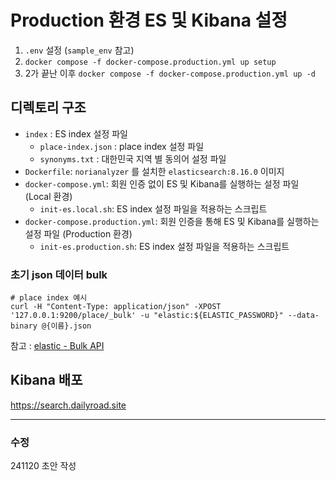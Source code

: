 # Production 환경  ES 및 Kibana 설정

1. `.env` 설정 (`sample_env` 참고)
2. `docker compose -f docker-compose.production.yml up setup`
3. 2가 끝난 이후 `docker compose -f docker-compose.production.yml up -d`

## 디렉토리 구조

- `index` : ES index 설정 파일
    - `place-index.json` : place index 설정 파일
    - `synonyms.txt` : 대한민국 지역 별 동의어 설정 파일
- `Dockerfile`: `norianalyzer` 를 설치한 `elasticsearch:8.16.0` 이미지
- `docker-compose.yml`: 회원 인증 없이 ES 및 Kibana를 실행하는 설정 파일 (Local 환경)
    - `init-es.local.sh`: ES index 설정 파일을 적용하는 스크립트
- `docker-compose.production.yml`: 회원 인증을 통해 ES 및 Kibana를 실행하는 설정 파일 (Production 환경)
    - `init-es.production.sh`: ES index 설정 파일을 적용하는 스크립트

### 초기 json 데이터 bulk

```shell
# place index 예시
curl -H "Content-Type: application/json" -XPOST '127.0.0.1:9200/place/_bulk' -u "elastic:${ELASTIC_PASSWORD}" --data-binary @{이름}.json
```

참고 : [elastic - Bulk API](https://www.elastic.co/guide/en/elasticsearch/reference/current/docs-bulk.html)

## Kibana 배포

https://search.dailyroad.site

---

### 수정

241120 초안 작성